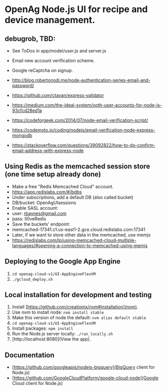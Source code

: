 # OpenAg Node.js UI for recipe and device management.

## debugrob, TBD:
- See ToDos in app/model/user.js  and server.js
- Email new account verification scheme.
- Google reCaptcha on signup.

- http://blog.robertonodi.me/node-authentication-series-email-and-password/
- https://github.com/ctavan/express-validator
- https://medium.com/the-ideal-system/ooth-user-accounts-for-node-js-93cfcd28ed1a
- https://codeforgeek.com/2014/07/node-email-verification-script/
- https://codemoto.io/coding/nodejs/email-verification-node-express-mongodb
- https://stackoverflow.com/questions/39092822/how-to-do-confirm-email-address-with-express-node

## Using Redis as the memcached session store (one time setup already done)
- Make a free "Redis Memcached Cloud" account.
 - https://app.redislabs.com/#/bdbs
 - Under subscriptions, add a default DB (also called bucket)
  - DB/bucket: OpenAgUIsessions
  - Enable SASL account:       
   - user: rbaynes@gmail.com
   - pass: Il0veRedis
  - Save the buckets' endpoint:
   - memcached-17341.c1.us-east1-2.gce.cloud.redislabs.com:17341
 - Later, if we want to store other data in the memcached, use memjs
  - https://redislabs.com/lp/using-memcached-cloud-multiple-languages/#opening-a-connection-to-memcached-using-memjs

## Deploying to the Google App Engine
1. `cd openag-cloud-v1/UI-AppEngineFlexVM`
2. `./gcloud_deploy.sh`

## Local installation for development and testing

1. Install [https://github.com/creationix/nvm#installation](nvm).
2. Use nvm to install node: `nvm install stable`
3. Make this version of node the default: `nvm alias default stable`
4. `cd openag-cloud-v1/UI-AppEngineFlexVM`
5. Install packages: `npm install`
6. Run the Node.js server locally: `./run_locally.sh`
7. [http://localhost:8080](View the app). 


## Documentation 
- [https://github.com/googleapis/nodejs-bigquery](BigQuery client for Node.js)
- [https://github.com/GoogleCloudPlatform/google-cloud-node](Google Cloud client for Node.js)

